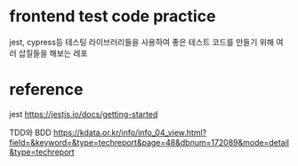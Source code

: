 # frontend test code practice

jest, cypress등 테스팅 라이브러리들을 사용하여 좋은 테스트 코드를 만들기 위해 여러 삽질들을 해보는 레포

# reference

jest
https://jestjs.io/docs/getting-started

TDD와 BDD
https://kdata.or.kr/info/info_04_view.html?field=&keyword=&type=techreport&page=48&dbnum=172089&mode=detail&type=techreport
